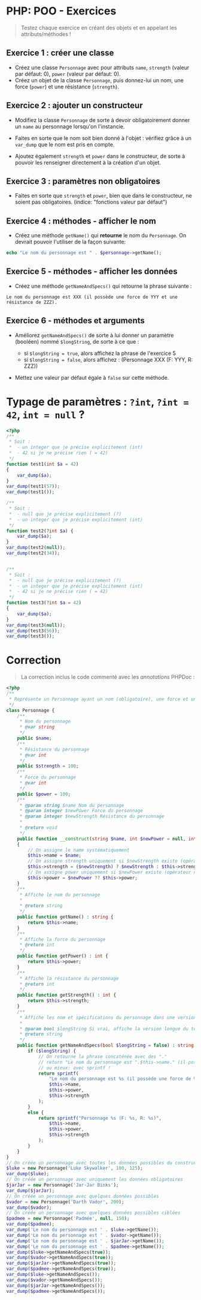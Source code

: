# PHP: POO - Exercices

> Testez chaque exercice en créant des objets et en appelant les attributs/méthodes !

## Exercice 1 : créer une classe

- Créez une classe `Personnage` avec pour attributs `name`, `strength` (valeur par défaut: 0), `power` (valeur par défaut: 0).
- Créez un objet de la classe `Personnage`, puis donnez-lui un nom, une force (`power`) et une résistance (`strength`).

## Exercice 2 : ajouter un constructeur

- Modifiez la classe `Personnage` de sorte à devoir obligatoirement donner un `name` au personnage lorsqu'on l'instancie.
- Faites en sorte que le nom soit bien donné à l'objet : vérifiez grâce à un `var_dump` que le nom est pris en compte.

- Ajoutez également `strength` et `power` dans le constructeur, de sorte à pouvoir les renseigner directement à la création d'un objet.

## Exercice 3 : paramètres non obligatoires

- Faites en sorte que `strength` et `power`, bien que dans le constructeur, ne soient pas obligatoires. (indice: "fonctions valeur par défaut")

## Exercice 4 : méthodes - afficher le nom

- Créez une méthode `getName()` qui **retourne** le nom du `Personnage`. On devrait pouvoir l'utiliser de la façon suivante: 

```php
echo "Le nom du personnage est " . $personnage->getName();
```

## Exercice 5 - méthodes - afficher les données

- Créez une méthode `getNameAndSpecs()` qui retourne la phrase suivante :

```
Le nom du personnage est XXX (il possède une force de YYY et une résistance de ZZZ).
```

## Exercice 6 - méthodes et arguments

- Améliorez `getNameAndSpecs()` de sorte à lui donner un paramètre (booléen) nommé `$longString`, de sorte à ce que :
  - si `$longString = true`, alors affichez la phrase de l'exercice 5
  - si `$longString = false`, alors affichez : (Personnage XXX (F: YYY, R: ZZZ))

- Mettez une valeur par défaut égale à `false` sur cette méthode.

# Typage de paramètres : `?int`, `?int = 42`, `int = null` ?

```php
<?php
/**
 * Soit :
 *  - un integer que je précise explicitement (int)
 *  - 42 si je ne précise rien ( = 42)
 */
function test1(int $a = 42)
{
    var_dump($a);
}
var_dump(test1(57));
var_dump(test1());

/**
 * Soit :
 *  - null que je précise explicitement (?)
 *  - un integer que je précise explicitement (int)
 */
function test2(?int $a) {
    var_dump($a);
}
var_dump(test2(null));
var_dump(test2(34));


/**
 * Soit :
 *  - null que je précise explicitement (?)
 *  - un integer que je précise explicitement (int)
 *  - 42 si je ne précise rien ( = 42)
 */
function test3(?int $a = 42)
{
    var_dump($a);
}
var_dump(test3(null));
var_dump(test3(56));
var_dump(test3());
```

# Correction	

> La correction inclus le code commenté avec les *annotations* PHPDoc :	
```php	
<?php	
/**	
 * Représente un Personnage ayant un nom (obligatoire), une force et une résistance.	
 */	
class Personnage {	
    /**	
     * Nom du personnage	
     * @var string	
     */	
    public $name;	
    /**	
     * Résistance du personnage	
     * @var int	
     */	
    public $strength = 100;	
    /**	
     * Force du personnage	
     * @var int	
     */	
    public $power = 100;	
    /**	
     * @param string $name Nom du personnage	
     * @param integer $newPower Force du personnage	
     * @param integer $newStrength Résistance du personnage	
     * 	
     * @return void	
     */	
    public function __construct(string $name, int $newPower = null, int $newStrength = null)	
    {	
        // On assigne le name systématiquement	
        $this->name = $name;	
        // On assigne strength uniquement si $newStrength existe (opérateur ternaire ?)	
        $this->strength = ($newStrength) ? $newStrength : $this->strength;	
        // On assigne power uniquement si $newPower existe (opérateur null coalescent ?? )	
        $this->power = $newPower ?? $this->power;	
    }	
    /**	
     * Affiche le nom du personnage	
     * 	
     * @return string	
     */	
    public function getName() : string {	
        return $this->name;	
    }	
    /**	
     * Affiche la force du personnage	
     * @return int	
     */	
    public function getPower() : int {	
        return $this->power;	
    }	
    /**	
     * Affiche la résistance du personnage	
     * @return int	
     */	
    public function getStrength() : int {	
        return $this->strength;	
    }	
    /**	
     * Affiche les nom et spécifications du personnage dans une version réduite	
     * 	
     * @param bool $longString Si vrai, affiche la version longue du texte	
     * @return string	
     */	
    public function getNameAndSpecs(bool $longString = false) : string {	
        if ($longString) {	
            // On retourne la phrase concaténée avec des "."	
            // return "Le nom du personnage est ".$this->name." (il possède une force de ".$this->power." et une résistance de ".$this->strength.").";	
            // ou mieux: avec sprintf !	
            return sprintf(	
                "Le nom du personnage est %s (il possède une force de %s et une résistance de %s)",	
                $this->name,	
                $this->power,	
                $this->strength	
            );	
        }	
        else {	
            return sprintf("Personnage %s (F: %s, R: %s)",	
                $this->name,	
                $this->power,	
                $this->strength	
            );	
        }	
    }	
}	
// On créée un personnage avec toutes les données possibles du constructeur	
$luke = new Personnage('Luke Skywalker', 100, 125);	
var_dump($luke);	
// On créée un personnage avec uniquement les données obligatoires	
$jarJar = new Personnage('Jar-Jar Binks');	
var_dump($jarJar);	
// On créée un personnage avec quelques données possibles	
$vador = new Personnage('Darth Vador', 200);	
var_dump($vador);	
// On créée un personnage avec quelques données possibles ciblées	
$padmee = new Personnage('Padmée', null, 150);	
var_dump($padmee);	
var_dump('Le nom du personnage est ' . $luke->getName());	
var_dump('Le nom du personnage est ' . $vador->getName());	
var_dump('Le nom du personnage est ' . $jarJar->getName());	
var_dump('Le nom du personnage est ' . $padmee->getName());	
var_dump($luke->getNameAndSpecs(true));	
var_dump($vador->getNameAndSpecs(true));	
var_dump($jarJar->getNameAndSpecs(true));	
var_dump($padmee->getNameAndSpecs(true));	
var_dump($luke->getNameAndSpecs());	
var_dump($vador->getNameAndSpecs());	
var_dump($jarJar->getNameAndSpecs());	
var_dump($padmee->getNameAndSpecs());	
```
